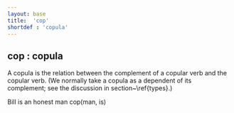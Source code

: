 ```yaml
---
layout: base
title:  'cop'
shortdef : 'copula'
---
```



## cop : copula
A copula is the relation between the complement of a copular verb and the copular verb.  (We normally take a copula as a dependent of its complement; see the discussion in section~\ref{types}.)  

<div class="sd-parse">
Bill is an honest man
cop(man, is)
</div>
